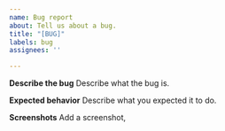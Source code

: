 ```yaml
---
name: Bug report
about: Tell us about a bug.
title: "[BUG]"
labels: bug
assignees: ''

---
```


**Describe the bug**
Describe what the bug is.

**Expected behavior**
Describe what you expected it to do.

**Screenshots**
Add a screenshot,
